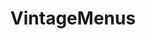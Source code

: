 ---
title: VintageMenus
crosslinks:
- TheWayWeWere
- translator
- Portland
- Hawaii
- KitchenConfidential
- AskReddit
- aviation
- whatisthisthing
---